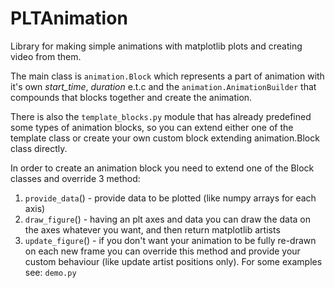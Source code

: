 # PLTAnimation

Library for making simple animations with matplotlib plots and creating video from them.

The main class is `animation.Block` which represents a part of animation with it's own *start_time*, *duration* e.t.c and the `animation.AnimationBuilder` that compounds that blocks together and create the animation.

There is also the `template_blocks.py` module that has already predefined some types of animation blocks, so you can extend either one of the template class or create your own custom block extending animation.Block class directly.

In order to create an animation block you need to extend one of the Block classes and override 3 method:

1. `provide_data`() - provide data to be plotted (like numpy arrays for each axis)
2. `draw_figure`() - having an plt axes and data you can draw the data on the axes whatever you want, and then return matplotlib artists
3. `update_figure`() - if you don't want your animation to be fully re-drawn on each new frame you can override this method and provide your custom behaviour (like update artist positions only). For some examples see: `demo.py`
